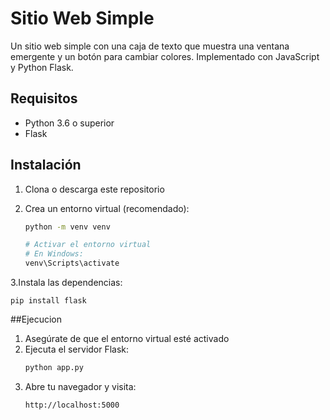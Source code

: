 # Sitio Web Simple

Un sitio web simple con una caja de texto que muestra una ventana emergente y un botón para cambiar colores. Implementado con JavaScript y Python Flask.

## Requisitos

- Python 3.6 o superior
- Flask

## Instalación

1. Clona o descarga este repositorio

2. Crea un entorno virtual (recomendado):
   ```bash
   python -m venv venv
   
   # Activar el entorno virtual
   # En Windows:
   venv\Scripts\activate
   
3.Instala las dependencias:

    pip install flask

##Ejecucion

1. Asegúrate de que el entorno virtual esté activado
2. Ejecuta el servidor Flask:
   ```bash
   python app.py
3. Abre tu navegador y visita:
   ```bash
   http://localhost:5000
   
